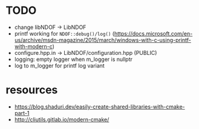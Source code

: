 # TODO
* change libNDOF -> LibNDOF
* printf working for `NDOF::debug()/log()` (https://docs.microsoft.com/en-us/archive/msdn-magazine/2015/march/windows-with-c-using-printf-with-modern-c)
* configure.hpp.in -> LibNDOF/configuration.hpp (PUBLIC)
* logging: empty logger when m_logger is nullptr
* log to m_logger for printf log variant
# resources
* https://blog.shaduri.dev/easily-create-shared-libraries-with-cmake-part-1 
* http://cliutils.gitlab.io/modern-cmake/
